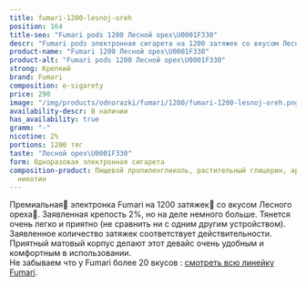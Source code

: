 ```yaml
---
title: fumari-1200-lesnoj-oreh
position: 164
title-seo: "Fumari pods 1200 Лесной орех\U0001F330"
descr: "Fumari pods электронная сигарета на 1200 затяжек со вкусом Лесного ореха\U0001F330"
product-name: "Fumari 1200 Лесной орех\U0001F330"
product-alt: "Fumari pods 1200 Лесной орех\U0001F330"
strong: Крепкий
brand: Fumari
composition: e-sigarety
price: 290
image: "/img/products/odnorazki/fumari/1200/fumari-1200-lesnoj-oreh.png"
availability-descr: В наличии
has_availability: true
gramm: "-"
nicotine: 2%
portions: 1200 тяг
taste: "Лесной орех\U0001F330"
form: Одноразовая электронная сигарета
composition-product: Пищевой пропиленгликоль, растительный глицерин, ароматизатор,
  никотин
---
```


Премиальная🥇 электронка Fumari на 1200 затяжек💨 со вкусом Лесного ореха🌰. Заявленная крепость 2%, но на деле немного больше. Тянется очень легко и приятно (не сравнить ни с одним другим устройством). Заявленное количество затяжек соответствует действительности. Приятный матовый корпус делают этот девайс очень удобным и комфортным в использовании.<br>
Не забываем что у Fumari более 20 вкусов : [смотреть всю линейку Fumari](/fumari).